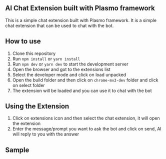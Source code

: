 ## AI Chat Extension built with Plasmo framework

This is a simple chat extension built with Plasmo framework. It is a simple chat extension that can be used to chat with the bot. 

## How to use

1. Clone this repository
2. Run `npm install` or `yarn install`
3. Run `npm dev` or `yarn dev` to start the development server
4. Open the browser and got to the extensions list
5. Select the developer mode and click on load unpacked
6. Open the build folder and then click on `chrome-mv3-dev` folder and click on select folder
7. The extension will be loaded and you can use it to chat with the bot


## Using the Extension
1. Click on extensions icon and then select the chat extension, it will open the extension
2. Enter the message/prompt you want to ask the bot and click on send, AI will reply to you with the answer

## Sample
